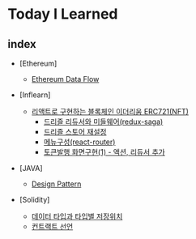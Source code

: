 # Today I Learned

## index
- [Ethereum]
    - [Ethereum Data Flow](#ethereum-data-flow)
- [Inflearn]
    - [리액트로 구현하는 블록체인 이더리움 ERC721(NFT)](#리액트로-구현하는-블록체인-이더리움-erc721(nft))
        - [드리즐 리듀서와 미들웨어(redux-saga)](#드리즐-리듀서와-미들웨어(redux-saga))
        - [드리즐 스토어 재설정](#드리즐-스토어-재설정)
        - [메뉴구성(react-router)](#메뉴구성(react-router))
        - [토큰발행 화면구현(1) - 액션, 리듀서 추가](#토큰발행-화면구현(1)---액션,-리듀셔-추가)

- [JAVA]
    - [Design Pattern](#design-pattern)
- [Solidity]
    - [데이터 타입과 타입별 저장위치](#데이터-타입과-타입별-저장위치)
    - [컨트랙트 선언](#컨트랙트-선언)
